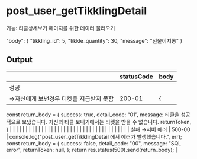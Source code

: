 # post_user_getTikklingDetail

기능: 티클상세보기 페이지를 위한 데이터 불러오기

"body": {
    "tikkling_id": 5,
    "tikkle_quantity": 30,
    "message": "선물이지롱"
  }

## Output

|  | statusCode | body |
| --- | --- | --- |
| 성공
→자신에게 보낸경우 티켓을 지급받지 못함 | 200-01 | {
const return_body = {
success: true,
detail_code: “01”,
message: 티클을 성공적으로 보냈습니다. 자신의 티클 보내기에서는 티켓을 받을 수 없습니다.
returnToken,
}
 |
|  |  |  |
|  |  |  |
|  |  |  |
|  |  |  |
|  |  |  |
|  |  |  |
|  |  |  |
|  |  |  |
|  |  |  |
| 실패
→서버 에러 | 500-00 | console.log("post_user_getTikklingDetail 에서 에러가 발생했습니다.", err);
    const return_body = {
      success: false,
      detail_code: "00",
      message: "SQL error",
      returnToken: null,
    };
    return res.status(500).send(return_body); |